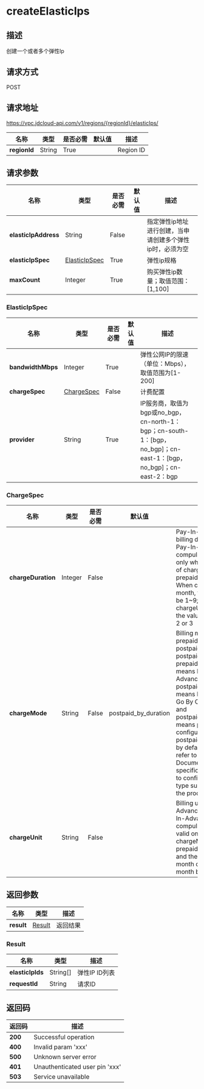 # createElasticIps


## 描述
创建一个或者多个弹性Ip

## 请求方式
POST

## 请求地址
https://vpc.jdcloud-api.com/v1/regions/{regionId}/elasticIps/

|名称|类型|是否必需|默认值|描述|
|---|---|---|---|---|
|**regionId**|String|True||Region ID|

## 请求参数
|名称|类型|是否必需|默认值|描述|
|---|---|---|---|---|
|**elasticIpAddress**|String|False||指定弹性ip地址进行创建，当申请创建多个弹性ip时，必须为空|
|**elasticIpSpec**|[ElasticIpSpec](##ElasticIpSpec)|True||弹性ip规格|
|**maxCount**|Integer|True||购买弹性ip数量；取值范围：[1,100]|

### <a name="ElasticIpSpec">ElasticIpSpec</a>
|名称|类型|是否必需|默认值|描述|
|---|---|---|---|---|
|**bandwidthMbps**|Integer|True||弹性公网IP的限速（单位：Mbps），取值范围为[1-200]|
|**chargeSpec**|[ChargeSpec](##ChargeSpec)|False||计费配置|
|**provider**|String|True||IP服务商，取值为bgp或no_bgp，cn-north-1：bgp；cn-south-1：[bgp，no_bgp]；cn-east-1：[bgp，no_bgp]；cn-east-2：bgp|
### <a name="ChargeSpec">ChargeSpec</a>
|名称|类型|是否必需|默认值|描述|
|---|---|---|---|---|
|**chargeDuration**|Integer|False||Pay-In-Advance billing duration, the Pay-In-Advance is compulsory and valid only when the value of chargeMode is prepaid_by_duration. When chargeUnit is month, the value shall be 1~9; when chargeUnit is year, the value shall be 1, 2 or 3|
|**chargeMode**|String|False|postpaid_by_duration|Billing model value is prepaid_by_duration, postpaid_by_usage or postpaid_by_duration; prepaid_by_duration means Pay-In-Advance, postpaid_by_usage means Pay-As-You-Go By Consumption and postpaid_by_duration means pay by configuration; is postpaid_by_duration by default. Please refer to the Help Documentation of specific product line to confirm the billing type supported by the production line|
|**chargeUnit**|String|False||Billing unit of Pay-In-Advance, the Pay-In-Advance is compulsory, and valid only when chargeMode is prepaid_by_duration, and the value is month or year and month by default|

## 返回参数
|名称|类型|描述|
|---|---|---|
|**result**|[Result](##Result)|返回结果|


### <a name="Result">Result</a>
|名称|类型|描述|
|---|---|---|
|**elasticIpIds**|String[]|弹性IP ID列表|
|**requestId**|String|请求ID|

## 返回码
|返回码|描述|
|---|---|
|**200**|Successful operation|
|**400**|Invalid param 'xxx'|
|**500**|Unknown server error|
|**401**|Unauthenticated user pin 'xxx'|
|**503**|Service unavailable|
